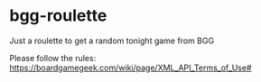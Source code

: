# bgg-roulette

Just a roulette to get a random tonight game from BGG

Please follow the rules: https://boardgamegeek.com/wiki/page/XML_API_Terms_of_Use#
